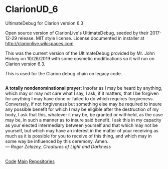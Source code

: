 # ClarionUD_6
UltimateDebug for Clarion version 6.3

Open source version of ClarionLive's UltimateDebug, seeded by their 2017-12-29 release. MIT style license. License documented in installer at http://clarionlive.wikispaces.com

This was the current version of the UltimateDebug provided by Mr. John Hickey on 10/26/2019 with some cosmetic modifications so it will run on Clarion version 6.3.

This is used for the Clarion debug chain on legacy code.

##
###

**A totally nondenominational prayer:** Insofar as I may be heard by anything, which may or may not care what I say, I ask, if it matters, that I be forgiven for anything I may have done or failed to do which requires forgiveness.  Conversely, if not forgiveness but something else may be required to insure any possible benefit for which I may be eligible after the destruction of my body, I ask that this, whatever it may be, be granted or withheld, as the case may be, in such a manner as to insure said benefit. I ask this in my capacity as your elected intermediary between yourself and that which may not be yourself, but which may have an interest in the matter of your receiving as much as it is possible for you to receive of this thing, and which may in some way be influenced by this ceremony. Amen.<br/>
_― Roger Zelazny, Creatures of Light and Darkness_

##
###

<!-- [Wiki](https://github.com/RobertArtigas/ClarionUD_6/wiki) --> 
[Code](https://github.com/RobertArtigas/ClarionUD_6) 
[Main](https://github.com/RobertArtigas) 
[Repositories](https://github.com/RobertArtigas?tab=repositories)

